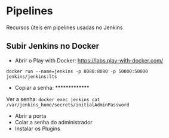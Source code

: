 # Pipelines
Recursos úteis em pipelines usadas no Jenkins

## Subir Jenkins no Docker

- Abrir o Play with Docker:
https://labs.play-with-docker.com/

`docker run --name=jenkins -p 8080:8080 -p 50000:50000 jenkins/jenkins:lts`

- Copiar a senha: *************

Ver a senha: `docker exec jenkins cat /var/jenkins_home/secrets/initialAdminPassword`

- Abrir a porta
- Colar a senha do administrador
- Instalar os Plugins
